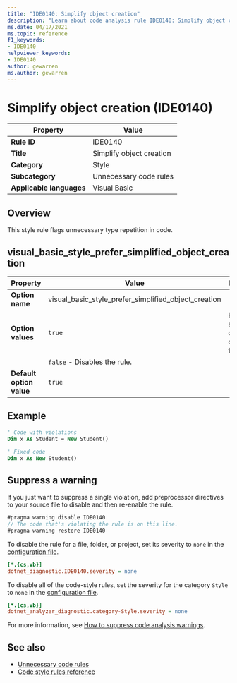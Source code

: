 ```yaml
---
title: "IDE0140: Simplify object creation"
description: "Learn about code analysis rule IDE0140: Simplify object creation"
ms.date: 04/17/2021
ms.topic: reference
f1_keywords:
- IDE0140
helpviewer_keywords:
- IDE0140
author: gewarren
ms.author: gewarren
---
```

# Simplify object creation (IDE0140)

|Property|Value|
|-|-|
| **Rule ID** | IDE0140 |
| **Title** | Simplify object creation |
| **Category** | Style |
| **Subcategory** | Unnecessary code rules |
| **Applicable languages** | Visual Basic |

## Overview

This style rule flags unnecessary type repetition in code.

## visual_basic_style_prefer_simplified_object_creation

|Property|Value|Description|
|-|-|-|
| **Option name** | visual_basic_style_prefer_simplified_object_creation  | |
| **Option values** | `true` | Prefer simplified object creation form|
||`false` - Disables the rule. |
| **Default option value** | `true` | |

## Example

```vb
' Code with violations
Dim x As Student = New Student()

' Fixed code
Dim x As New Student()
```

## Suppress a warning

If you just want to suppress a single violation, add preprocessor directives to your source file to disable and then re-enable the rule.

```csharp
#pragma warning disable IDE0140
// The code that's violating the rule is on this line.
#pragma warning restore IDE0140
```

To disable the rule for a file, folder, or project, set its severity to `none` in the [configuration file](../configuration-files.md).

```ini
[*.{cs,vb}]
dotnet_diagnostic.IDE0140.severity = none
```

To disable all of the code-style rules, set the severity for the category `Style` to `none` in the [configuration file](../configuration-files.md).

```ini
[*.{cs,vb}]
dotnet_analyzer_diagnostic.category-Style.severity = none
```

For more information, see [How to suppress code analysis warnings](../suppress-warnings.md).

## See also

- [Unnecessary code rules](unnecessary-code-rules.md)
- [Code style rules reference](index.md)
